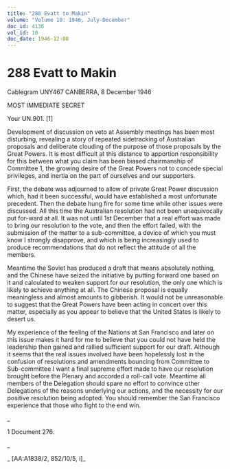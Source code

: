 ```yaml
---
title: "288 Evatt to Makin"
volume: "Volume 10: 1946, July-December"
doc_id: 4136
vol_id: 10
doc_date: 1946-12-08
---
```


# 288 Evatt to Makin

Cablegram UNY467 CANBERRA, 8 December 1946

MOST IMMEDIATE SECRET

Your UN.901. [1]

Development of discussion on veto at Assembly meetings has been most disturbing, revealing a story of repeated sidetracking of Australian proposals and deliberate clouding of the purpose of those proposals by the Great Powers. It is most difficult at this distance to apportion responsibility for this between what you claim has been biased chairmanship of Committee 1, the growing desire of the Great Powers not to concede special privileges, and inertia on the part of ourselves and our supporters.

First, the debate was adjourned to allow of private Great Power discussion which, had it been successful, would have established a most unfortunate precedent. Then the debate hung fire for some time while other issues were discussed. All this time the Australian resolution had not been unequivocally put for-ward at all. It was not until 1st December that a real effort was made to bring our resolution to the vote, and then the effort failed, with the submission of the matter to a sub-committee, a device of which you must know I strongly disapprove, and which is being increasingly used to produce recommendations that do not reflect the attitude of all the members.

Meantime the Soviet has produced a draft that means absolutely nothing, and the Chinese have seized the initiative by putting forward one based on it and calculated to weaken support for our resolution, the only one which is likely to achieve anything at all. The Chinese proposal is equally meaningless and almost amounts to gibberish. It would not be unreasonable to suggest that the Great Powers have been acting in concert over this matter, especially as you appear to believe that the United States is likely to desert us.

My experience of the feeling of the Nations at San Francisco and later on this issue makes it hard for me to believe that you could not have held the leadership then gained and rallied sufficient support for our draft. Although it seems that the real issues involved have been hopelessly lost in the confusion of resolutions and amendments bouncing from Committee to Sub-committee I want a final supreme effort made to have our resolution brought before the Plenary and accorded a roll-call vote. Meantime all members of the Delegation should spare no effort to convince other Delegations of the reasons underlying our actions, and the necessity for our positive resolution being adopted. You should remember the San Francisco experience that those who fight to the end win.

_

1 Document 276.

_

_ [AA:A1838/2, 852/10/5, i]_

